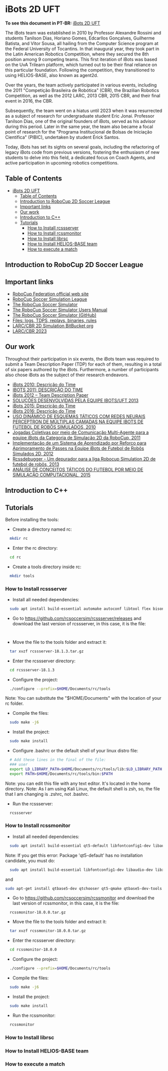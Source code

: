 # iBots 2D UFT

**To see this document in PT-BR:** [iBots 2D UFT](https://github.com/ibotsuft/.github/blob/main/README_PTBR.md)

The iBots team was established in 2010 by Professor Alexandre Rossini and students Tanilson Dias, Horiano Gomes, Edcarllos Gonçalves, Guilherme Batista, and Vitor Sousa, all hailing from the Computer Science program at the Federal University of Tocantins. In that inaugural year, they took part in the Latin American Robotics Competition, where they secured the 8th position among 9 competing teams. This first iteration of iBots was based on the UvA Trilearn platform, which turned out to be their final reliance on this particular foundation. Following the competition, they transitioned to using HELIOS-BASE, also known as agent2d.

Over the years, the team actively participated in various events, including the 2011 "Competição Brasileira de Robótica" (CBR), the Brazilian Robotics Competition, as well as the 2012 LARC, 2013 CBR, 2015 CBR, and their final event in 2016, the CBR.

Subsequently, the team went on a hiatus until 2023 when it was resurrected as a subject of research for undergraduate student Eric Jonai. Professor Tanilson Dias, one of the original founders of iBots, served as his advisor during this period. Later in the same year, the team also became a focal point of research for the "Programa Institucional de Bolsas de Iniciação Científica" (PIBIC), undertaken by student Érick Santos.

Today, iBots has set its sights on several goals, including the refactoring of legacy iBots code from previous versions, fostering the enthusiasm of new students to delve into this field, a dedicated focus on Coach Agents, and active participation in upcoming robotics competitions.

## Table of Contents

- [iBots 2D UFT](#ibots-2d-uft)
  - [Table of Contents](#table-of-contents)
  - [Introduction to RoboCup 2D Soccer League](#introduction-to-robocup-2d-soccer-league)
  - [Important links](#important-links)
  - [Our work](#our-work)
  - [Introduction to C++](#introduction-to-c)
  - [Tutorials](#tutorials)
    - [How to Install rcssserver](#how-to-install-rcssserver)
    - [How to Install rcssmonitor](#how-to-install-rcssmonitor)
    - [How to Install librsc](#how-to-install-librsc)
    - [How to Install HELIOS-BASE team](#how-to-install-helios-base-team)
    - [How to execute a match](#how-to-execute-a-match)
 
## Introduction to RoboCup 2D Soccer League


## Important links

* [RoboCup Federation official web site](https://www.robocup.org/)
* [RoboCup Soccer Simulation League](https://ssim.robocup.org/)
* [The RoboCup Soccer Simulator](https://rcsoccersim.github.io/)
* [The RoboCup Soccer Simulator Users Manual](https://rcsoccersim.readthedocs.io/en/latest/)
* [The RoboCup Soccer Simulator (GitHub)](https://github.com/rcsoccersim/)
* [Files: logs, TDPS, replays, binaries, rules](https://archive.robocup.info/Soccer/Simulation/2D/)
* [LARC/CBR 2D Simulation BitBucket org](https://bitbucket.org/larc_cbr_2d_simulation/workspace/repositories/)
* [LARC/CBR 2023](https://bitbucket.org/larc_cbr_2d_simulation/larc-cbr-2023-simulation-2d/src/master/)


## Our work

Throughout their participation in six events, the iBots team was required to submit a Team Description Paper (TDP) for each of them, resulting in a total of six papers authored by the iBots. Furthermore, a number of participants also chose iBots as the subject of their research endeavors.

* [iBots 2010: Descrição do Time](https://github.com/ibotsuft/.github/blob/main/our_work/2010%20LARC.pdf)
* [IBOTS 2011: DESCRIÇÃO DO TIME](https://github.com/ibotsuft/.github/blob/main/our_work/2011%20CBR.pdf)
* [iBots 2012 – Team Description Paper](https://github.com/ibotsuft/.github/blob/main/our_work/2012%20LARC%20(ingle%CC%82s).pdf)
* [SOLUÇÕES DESENVOLVIDAS PELA EQUIPE IBOTS/UFT 2013](https://github.com/ibotsuft/.github/blob/main/our_work/2013%20CBR.pdf)
* [iBots 2015: Descrição do Time](https://github.com/ibotsuft/.github/blob/main/our_work/2015%20CBR.pdf)
* [iBots 2016: Descrição do Time](https://github.com/ibotsuft/.github/blob/main/our_work/2016%20LARC.pdf)
* [USO DINÂMICO DE ESQUEMAS TÁTICOS COM REDES NEURAIS PERCEPTRON DE MÚLTIPLAS CAMADAS NA EQUIPE IBOTS DE FUTEBOL DE ROBÔS SIMULADOS, 2010](https://github.com/ibotsuft/.github/blob/main/our_work/USO%20DIN%C3%82MICO%20DE%20ESQUEMAS%20T%C3%81TICOS%20COM_REDES%20NEURAIS%20PERCEPTRON.pdf)
* [Jogadas Coletivas por meio de Comunicação Multi-Agente para a equipe iBots da Categoria de Simulação 2D da RoboCup, 2011](https://github.com/ibotsuft/.github/blob/main/our_work/Jogadas%20Coletivas%20por%20meio%20de%20Comunica%C3%A7%C3%A3o%20Multi-Agente%20para%20a%20equipe%20iBots%20da%20Categoria%20de%20Simula%C3%A7%C3%A3o%202D.pdf)
* [Implementação de um Sistema de Aprendizado por Reforço para Aprimoramento de Passes na Equipe iBots de Futebol de Robôs Simulados 2D, 2012](https://github.com/ibotsuft/.github/blob/main/our_work/Implementa%C3%A7%C3%A3o%20de%20um%20Sistema%20de%20Aprendizado%20por%20Refor%C3%A7o%20para%20Aprimoramento%20de%20Passes%20na%20Equipe%20iBots%20de%20Futebol%20de%20Rob%C3%B4s%20Simulados.pdf)
* [Rcssdebugger - Um depurador para a liga Robocup Simulation 2D de futebol de robôs, 2013](https://github.com/ibotsuft/.github/blob/main/our_work/Rcssdebugger%20-%20Um%20depurador%20para%20a_liga%20Robocup%20Simulation%202D%20de%20futebol_de%20rob%C3%B4s.pdf)
* [ANÁLISE DE CONCEITOS TÁTICOS DO FUTEBOL POR MEIO DE SIMULAÇÃO COMPUTACIONAL, 2015](https://github.com/ibotsuft/.github/blob/main/our_work/AN%C3%81LISE%20DE%20CONCEITOS%20T%C3%81TICOS%20DO%20FUTEBOL.pdf)

## Introduction to C++


## Tutorials

Before installing the tools:

- Create a directory named rc:
```bash
  mkdir rc
```
- Enter the rc directory:
```bash
  cd rc
```

- Create a tools directory inside rc:
```bash
  mkdir tools
```

### How to Install rcssserver

- Install all needed dependencies:
```bash
  sudo apt install build-essential automake autoconf libtool flex bison libboost-all-dev
```

- Go to https://github.com/rcsoccersim/rcssserver/releases and download the last version of rcssserver, in this case, it is the file:  
```
  
```

- Move the file to the tools folder and extract it:
```bash
  tar xvzf rcssserver-18.1.3.tar.gz
```

- Enter the rcssserver directory:
```bash
  cd rcssserver-18.1.3
```

- Configure the project:
```bash
  ./configure --prefix=$HOME/Documents/rc/tools
```

Note: You can substitute the "$HOME/Documents" with the location of your rc folder.

- Compile the files:
```bash
  sudo make -j6
```

- Install the project:
```bash
  sudo make install
```

- Configure .bashrc or the default shell of your linux distro file:
```bash
  # Add these lines in the final of the file:
  ### user
  export LD_LIBRARY_PATH=$HOME/Documents/rc/tools/lib:$LD_LIBRARY_PATH
  export PATH=$HOME/Documents/rc/tools/bin:$PATH
```

Note: you can edit this file with any text editor. It's located in the home directory.
Note: As I am using Kali Linux, the default shell is zsh, so, the file that I am changing is .zshrc, not .bashrc.

- Run the rcssserver:
```bash
  rcssserver
```

### How to Install rcssmonitor

- Install all needed dependencies:
```bash
  sudo apt install build-essential qt5-default libfontconfig1-dev libaudio-dev libxt-dev libglib2.0-dev libxi-dev libxrender-dev
```

Note: If you get this error: Package 'qt5-default' has no installation candidate, you must do:  
```bash
  sudo apt install build-essential libfontconfig1-dev libaudio-dev libxt-dev libglib2.0-dev libxi-dev libxrender-dev
```

and 

```bash
sudo apt-get install qtbase5-dev qtchooser qt5-qmake qtbase5-dev-tools
```

- Go to https://github.com/rcsoccersim/rcssmonitor and download the last version of rcssmonitor, in this case, it is the file:  
```
  rcssmonitor-18.0.0.tar.gz 
```

- Move the file to the tools folder and extract it:
```bash
  tar xvzf rcssmonitor-18.0.0.tar.gz 
```

- Enter the rcssserver directory:
```bash
  cd rcssmonitor-18.0.0
```

- Configure the project:
```bash
  ./configure --prefix=$HOME/Documents/rc/tools
```

- Compile the files:
```bash
  sudo make -j6
```

- Install the project:
```bash
  sudo make install
```

- Run the rcssmonitor:
```bash
  rcssmonitor
```


### How to Install librsc


### How to Install HELIOS-BASE team


### How to execute a match


